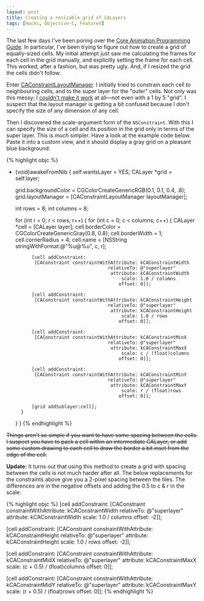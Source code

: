 ```yaml
---
layout: post
title: Creating a resizable grid of CALayers
tags: [Hacks, Objective-C, Featured]
---
```


The last few days I've been poring over the [Core Animation Programming
Guide][coreanimation]. In particular, I've been trying to figure out how to
create a grid of equally-sized cells. My initial attempt just saw me
calculating the frames for each cell in the grid manually, and explicitly
setting the frame for each cell. This worked, after a fashion, but was
pretty ugly. And, if I resized the grid the cells didn't follow.

[coreanimation]: http://developer.apple.com/documentation/Cocoa/Conceptual/CoreAnimation_guide/Introduction/Introduction.html

Enter [CAConstraintLayoutManager][]. I initially tried to constrain each
cell to neighbouring cells, and to the super layer for the "outer" cells.
Not only was this messy; I [couldn't make it
work](http://lists.apple.com/archives/quartz-dev/2008/Sep/msg00044.html) at
all—not even with a 1 by 5 "grid". I suspect that the layout manager is
getting a bit confused because I don't specify the size of any dimension of
any cell.

[caconstraintlayoutmanager]: http://developer.apple.com/documentation/GraphicsImaging/Reference/CAConstraintLayoutManager_class/Introduction/Introduction.html#//apple_ref/doc/uid/TP40004498-CH1

Then I discovered the scale-argument form of the `NSConstraint`. With this I
can specify the size of a cell and its position in the grid only in terms of the super
layer. This is *much* simpler. Have a look at the example code below. Paste it into a
custom view, and it should display a gray grid on a pleasant blue background:

{% highlight objc %}
- (void)awakeFromNib {
    self.wantsLayer = YES;
    CALayer *grid = self.layer;

    grid.backgroundColor = CGColorCreateGenericRGB(0.1, 0.1, 0.4, .8);
    grid.layoutManager = [CAConstraintLayoutManager layoutManager];

    int rows = 8;
    int columns = 8;

    for (int r = 0; r < rows; r++) {
        for (int c = 0; c < columns; c++) {
            CALayer *cell = [CALayer layer];
            cell.borderColor = CGColorCreateGenericGray(0.8, 0.8);
            cell.borderWidth = 1;
            cell.cornerRadius = 4;
            cell.name = [NSString stringWithFormat:@"%u@%u", c, r];

            [cell addConstraint:
             [CAConstraint constraintWithAttribute: kCAConstraintWidth
                                        relativeTo: @"superlayer"
                                         attribute: kCAConstraintWidth
                                             scale: 1.0 / columns
                                            offset: 0]];

            [cell addConstraint:
             [CAConstraint constraintWithAttribute: kCAConstraintHeight
                                        relativeTo: @"superlayer"
                                         attribute: kCAConstraintHeight
                                             scale: 1.0 / rows
                                            offset: 0]];

            [cell addConstraint:
             [CAConstraint constraintWithAttribute: kCAConstraintMinX
                                        relativeTo: @"superlayer"
                                         attribute: kCAConstraintMaxX
                                             scale: c / (float)columns
                                            offset: 0]];

            [cell addConstraint:
             [CAConstraint constraintWithAttribute: kCAConstraintMinY
                                        relativeTo: @"superlayer"
                                         attribute: kCAConstraintMaxY
                                             scale: r / (float)rows
                                            offset: 0]];

            [grid addSublayer:cell];
        }
    }
}
{% endhighlight %}

<del>Things aren't so simple if you want to have some spacing between the
cells. I suspect you have to pack a cell within an intermediate CALayer, or
add some custom drawing to each cell to draw the border a bit inset from the
edge of the cell.</del>

**Update:** It turns out that using this method to create a grid with spacing between the
cells is not much harder after all. The below replacements for the constraints above give
you a 2-pixel spacing between the tiles. The differences are in the negative offsets and
adding the 0.5 to c & r in the scale:

{% highlight objc %}
[cell addConstraint:
 [CAConstraint constraintWithAttribute: kCAConstraintWidth
                            relativeTo: @"superlayer"
                             attribute: kCAConstraintWidth
                                 scale: 1.0 / columns
                                offset: -2]];

[cell addConstraint:
 [CAConstraint constraintWithAttribute: kCAConstraintHeight
                            relativeTo: @"superlayer"
                             attribute: kCAConstraintHeight
                                 scale: 1.0 / rows
                                offset: -2]];

[cell addConstraint:
 [CAConstraint constraintWithAttribute: kCAConstraintMidX
                            relativeTo: @"superlayer"
                             attribute: kCAConstraintMaxX
                                 scale: (c + 0.5) / (float)columns
                                offset: 0]];

[cell addConstraint:
 [CAConstraint constraintWithAttribute: kCAConstraintMidY
                            relativeTo: @"superlayer"
                             attribute: kCAConstraintMaxY
                                 scale: (r + 0.5) / (float)rows
                                offset: 0]];
{% endhighlight %}

